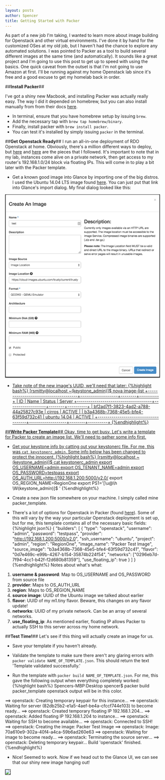 ```yaml
---
layout: posts
author: Spencer
title: Getting Started with Packer
---
```


As part of a new job I'm taking, I wanted to learn more about image building
for Openstack and other virtual environments. I've done it by hand for the customized
OSes at my old job, but I haven't had the chance to explore any automated solutions.
I was pointed to Packer as a tool to build several different images at the same time (and automatically). It sounds like a great project and I'm going to use this post to
get up to speed with using the basics. One quick caveat from the outset is that
I'm not going to use Amazon at first. I'll be running against my home Openstack lab
since it's free and a good excuse to get my homelab back in order.

##**Install Packer**##

I've got a shiny new Macbook, and installing Packer was actually really easy.
The way I did it depended on homebrew, but you can also install manually from
from their docs [here](https://www.packer.io/intro/getting-started/setup.html).

* In terminal, ensure that you have homebrew setup by issuing ```brew```.
* Add the necessary tap with ```brew tap homebrew/binary```.
* Finally, install packer with ```brew install packer```.
* You can test it's installed by simply issuing ```packer``` in the terminal.

##**Get Openstack Ready**##
I run an all-in-one deployment of RDO Openstack at home. Obviously, there's a
million different ways to deploy, but [here](https://openstack.redhat.com/Quickstart)
and [here](https://openstack.redhat.com/Neutron_with_existing_external_network)
are the pieces that I followed. It's important to note that in my lab, instances
come alive on a private network, then get access to my router's 192.168.1.0/24 block
via floating IPs. This will come in to play a bit later with the Packer template.

* Get a known good image into Glance by importing one of the big distros. I used
the Ubuntu 14.04 LTS image found [here](https://cloud-images.ubuntu.com/trusty/current/trusty-server-cloudimg-amd64-disk1.img). You can just put that link into Glance's import dialog. My final dialog looked like this:
<a href="/img/posts/2015-02-14-getting-started-with-packer/glance-dialog.png">
  <img src="/img/posts/2015-02-14-getting-started-with-packer/glance-dialog.png" style="max-width:100%; border:solid 1px;"/>

* Take note of the new image's UUID, we'll need that later:
{%highlight bash%}
[rsmitty@localhost ~(keystone_admin)]$ nova image-list
+--------------------------------------+-------------------+--------+----------+
| ID                                   | Name              | Status | Server
+--------------------------------------+-------------------+--------+----------+
| bf2ad7f1-3823-4ad2-a788-44a25827c93e | cirros            | ACTIVE |
| b3a4368b-7368-45e5-bfe4-63f59d732c41 | ubuntu 14.04      | ACTIVE |
+--------------------------------------+-------------------+--------+----------+
{%endhighlight%}

##**Write Packer Template**##
Okay, time to get busy. Let's write a template for Packer to create an image list.
We'll need to gather some info first.

* Get your keystone info by catting out your keystonerc file. For me, this was
```cat keystonerc_admin```. Some info below has been changed to protect the innocent.
{%highlight bash%}
[rsmitty@localhost ~(keystone_admin)]$ cat keystonerc_admin
export OS_USERNAME=admin
export OS_TENANT_NAME=admin
export OS_PASSWORD=testpass
export OS_AUTH_URL=http://192.168.1.200:5000/v2.0/
export OS_REGION_NAME=RegionOne
export PS1='[\u@\h \W(keystone_admin)]\$ '
{%endhighlight%}

* Create a new json file somewhere on your machine. I simply called mine packer_template.

* There's a lot of options for Openstack in Packer (found [here](https://www.packer.io/docs/builders/openstack.html)). Some of this will
vary by the way your particular Openstack deployment is set up, but for me, this
template contains all of the necessary basic fields:
{%highlight json%}
{
  "builders": [
    {
      "type": "openstack",
      "username": "admin",
      "password": "testpass",
      "provider": "http://192.168.1.200:5000/v2.0",
      "ssh_username": "ubuntu",
      "project": "admin",
      "region": "RegionOne",
      "image_name": "Packer Test Image",
      "source_image": "b3a4368b-7368-45e5-bfe4-63f59d732c41",
      "flavor": "0d7e469c-e99b-4267-b154-35874b224f54",
      "networks": ["0296eb7d-7f94-4cc1-b42f-f2d680b81359"],
      "use_floating_ip": true
    }
  ]
}
{%endhighlight%}
Notes about what's what:

1. **username & password**: Map to OS_USERNAME and OS_PASSWORD from source file
2. **provider**: Maps to OS_AUTH_URL
3. **region**: Maps to OS_REGION_NAME
4. **source image**: UUID of the Ubuntu image we talked about earlier
5. **flavor**: UUID of my m1.tiny flavor. Beware, this changes on any flavor update!
6. **networks**: UUID of my private network. Can be an array of several networks.
7. **use_floating_ip**: As mentioned earlier, floating IP allows Packer to actually
SSH to this server across my home network.

##**Test Time!**##
Let's see if this thing will actually create an image for us.

* Save your template if you haven't already.

* Validate the template to make sure there aren't any glaring errors with
```packer validate NAME_OF_TEMPLATE.json```. This should return the text
'Template validated successfully.'

* Run the template with ```packer build NAME_OF_TEMPLATE.json```. For me, this
gave the following output when everything completely worked:
{%highlight bash%}
Spencers-MBP:Desktop spencer$ packer build packer_template
openstack output will be in this color.

==> openstack: Creating temporary keypair for this instance...
==> openstack: Waiting for server (82db25b2-e1a5-4aef-be4a-cfccf744e103) to become ready...
==> openstack: Created temporary floating IP 192.168.1.204...
==> openstack: Added floating IP 192.168.1.204 to instance...
==> openstack: Waiting for SSH to become available...
==> openstack: Connected to SSH!
==> openstack: Creating the image: Packer Test Image
==> openstack: Image: 70a610e9-302a-40f4-a4ca-59b6ad260e63
==> openstack: Waiting for image to become ready...
==> openstack: Terminating the source server...
==> openstack: Deleting temporary keypair...
Build 'openstack' finished.
{%endhighlight%}

* Nice! Seemed to work. Now if we head out to the Glance UI, we can see that our
shiny new image hanging out!
<a href="/img/posts/2015-02-14-getting-started-with-packer/image-present.png">
  <img src="/img/posts/2015-02-14-getting-started-with-packer/image-present.png" style="max-width:100%; border:solid 1px;"/>
